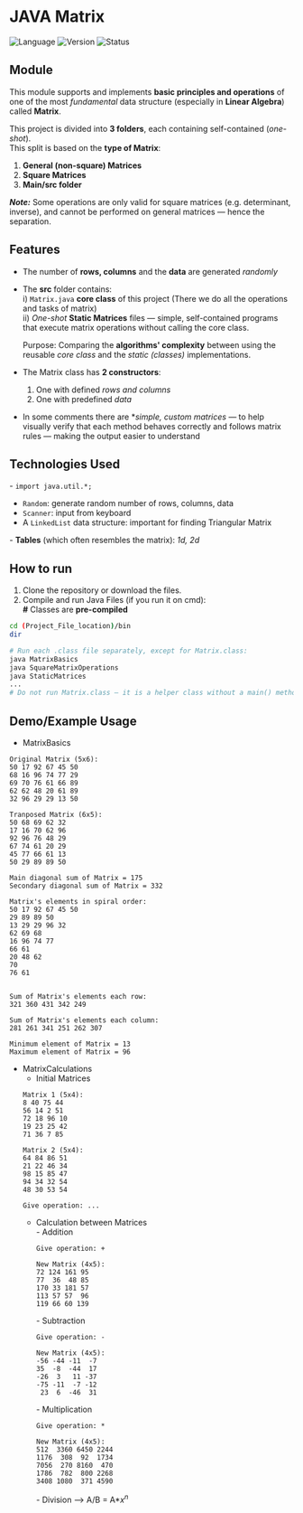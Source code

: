 # JAVA Matrix
![Language](https://img.shields.io/badge/Language-Java-blue)
![Version](https://img.shields.io/badge/Version-1.0-orange)
![Status](https://img.shields.io/badge/Status-In_Progress-yellow)

## Module
This module supports and implements **basic principles and operations** of one of the most *fundamental* data structure (especially in **Linear Algebra**) called **Matrix**. 

This project is divided into **3 folders**, each containing self-contained (*one-shot*).<br> 
This split is based on the **type of Matrix**:
1. **General (non-square) Matrices**
2. **Square Matrices**
3. **Main/src folder**

***Note:*** Some operations are only valid for square matrices (e.g. determinant, inverse), and cannot be performed on general matrices — hence the separation.

## Features
- The number of **rows, columns** and the **data** are generated *randomly*
- The **src** folder contains:<br>
  i) `Matrix.java` **core class** of this project (There we do all the operations and tasks of matrix) <br>
  ii) *One-shot* **Static Matrices** files — simple, self-contained programs that execute matrix operations without calling the core class.

  Purpose: Comparing the **algorithms' complexity** between using the reusable *core class* and the *static (classes)* implementations. 
- The Matrix class has **2 constructors**:
  1. One with defined *rows and columns*
  2. One with predefined *data*
- In some comments there are **simple, custom matrices* — to help visually verify that each method behaves correctly and follows matrix rules — making the output easier to understand   

## Technologies Used
\- `import java.util.*;` 
  - `Random`: generate random number of rows, columns, data
  - `Scanner`: input from keyboard
  - A `LinkedList` data structure: important for finding Triangular Matrix 

\- **Tables** (which often resembles the matrix): *1d, 2d*

## How to run
1. Clone the repository or download the files.
2. Compile and run Java Files (if you run it on cmd):<br>
**\#** Classes are **pre-compiled**
```bash
cd (Project_File_location)/bin
dir

# Run each .class file separately, except for Matrix.class:
java MatrixBasics
java SquareMatrixOperations
java StaticMatrices
...
# Do not run Matrix.class — it is a helper class without a main() method.
```

## Demo/Example Usage
- MatrixBasics
```
Original Matrix (5x6):
50 17 92 67 45 50 
68 16 96 74 77 29 
69 70 76 61 66 89 
62 62 48 20 61 89 
32 96 29 29 13 50 

Tranposed Matrix (6x5):
50 68 69 62 32 
17 16 70 62 96 
92 96 76 48 29 
67 74 61 20 29 
45 77 66 61 13 
50 29 89 89 50 

Main diagonal sum of Matrix = 175
Secondary diagonal sum of Matrix = 332

Matrix's elements in spiral order:
50 17 92 67 45 50 
29 89 89 50 
13 29 29 96 32 
62 69 68 
16 96 74 77 
66 61 
20 48 62 
70 
76 61 


Sum of Matrix's elements each row: 
321 360 431 342 249 

Sum of Matrix's elements each column: 
281 261 341 251 262 307 

Minimum element of Matrix = 13
Maximum element of Matrix = 96
```
- MatrixCalculations
  - Initial Matrices 
  ```
  Matrix 1 (5x4):
  8 40 75 44 
  56 14 2 51 
  72 18 96 10 
  19 23 25 42 
  71 36 7 85 
  
  Matrix 2 (5x4):
  64 84 86 51 
  21 22 46 34 
  98 15 85 47 
  94 34 32 54 
  48 30 53 54
  
  Give operation: ...
  ```
  - Calculation between Matrices <br>
    \- Addition
    ```
    Give operation: +
  
    New Matrix (4x5):
    72 124 161 95 
    77  36  48 85 
    170 33 181 57 
    113 57 57  96 
    119 66 60 139 
    ```
    \- Subtraction
    ```
    Give operation: -
  
    New Matrix (4x5):
    -56 -44 -11  -7 
    35  -8  -44  17 
    -26  3   11 -37 
    -75 -11  -7 -12 
     23  6  -46  31 
    ```
    \-  Multiplication
    ```
    Give operation: *

    New Matrix (4x5):
    512  3360 6450 2244 
    1176  308  92  1734 
    7056  270 8160  470 
    1786  782  800 2268 
    3408 1080  371 4590
    ```
    \- Division --> A/B = A*$x^{n}$

